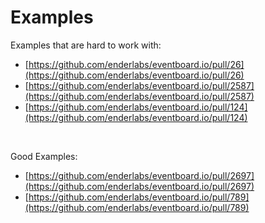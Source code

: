# Examples

Examples that are hard to work with:

*  [https://github.com/enderlabs/eventboard.io/pull/26](https://github.com/enderlabs/eventboard.io/pull/26)
*  [https://github.com/enderlabs/eventboard.io/pull/2587](https://github.com/enderlabs/eventboard.io/pull/2587)
*  [https://github.com/enderlabs/eventboard.io/pull/124](https://github.com/enderlabs/eventboard.io/pull/124)

<br>

Good Examples:

*  [https://github.com/enderlabs/eventboard.io/pull/2697](https://github.com/enderlabs/eventboard.io/pull/2697)
*  [https://github.com/enderlabs/eventboard.io/pull/789](https://github.com/enderlabs/eventboard.io/pull/789)
